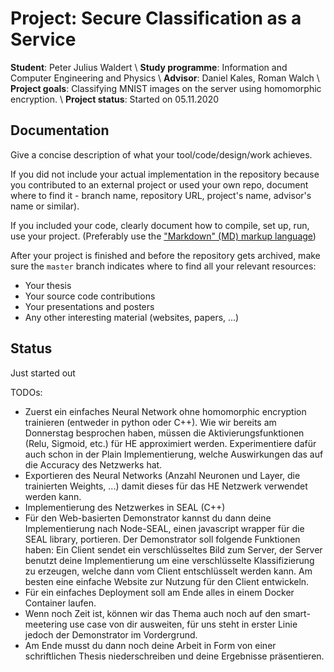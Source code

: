# Project: Secure Classification as a Service
**Student**:         Peter Julius Waldert \\
**Study programme**: Information and Computer Engineering and Physics \\
**Advisor**:         Daniel Kales, Roman Walch \\
**Project goals**:   Classifying MNIST images on the server using homomorphic encryption. \\
**Project status**:  Started on 05.11.2020

## Documentation
Give a concise description of what your tool/code/design/work achieves.

If you did not include your actual implementation in the repository because you
contributed to an external project or used your own repo, document where to find it - 
branch name, repository URL, project's name, advisor's name or similar).

If you included your code, clearly document how to compile, set up, run, use your project.
(Preferably use the ["Markdown" (MD) markup language](https://help.github.com/articles/markdown-basics/))

After your project is finished and before the repository gets archived, make sure the
`master` branch indicates where to find all your relevant resources:

- Your thesis
- Your source code contributions
- Your presentations and posters
- Any other interesting material (websites, papers, ...)

## Status
Just started out

TODOs:
- Zuerst ein einfaches Neural Network ohne homomorphic encryption trainieren (entweder in python oder C++). 
    Wie wir bereits am Donnerstag besprochen haben, müssen die Aktivierungsfunktionen (Relu, Sigmoid, etc.)
    für HE approximiert werden. Experimentiere dafür auch schon in der Plain Implementierung, welche Auswirkungen
    das auf die Accuracy des Netzwerks hat.
- Exportieren des Neural Networks (Anzahl Neuronen und Layer, die trainierten Weights, ...)
    damit dieses für das HE Netzwerk verwendet werden kann.
- Implementierung des Netzwerkes in SEAL (C++)
- Für den Web-basierten Demonstrator kannst du dann deine Implementierung nach Node-SEAL,
    einen javascript wrapper für die SEAL library, portieren. Der Demonstrator soll folgende Funktionen haben:
    Ein Client sendet ein verschlüsseltes Bild zum Server, der Server benutzt deine Implementierung
    um eine verschlüsselte Klassifizierung zu erzeugen, welche dann vom Client entschlüsselt werden kann.
    Am besten eine einfache Website zur Nutzung für den Client entwickeln.
- Für ein einfaches Deployment soll am Ende alles in einem Docker Container laufen.
- Wenn noch Zeit ist, können wir das Thema auch noch auf den smart-meetering use case von dir ausweiten,
    für uns steht in erster Linie jedoch der Demonstrator im Vordergrund.
- Am Ende musst du dann noch deine Arbeit in Form von einer schriftlichen Thesis niederschreiben
    und deine Ergebnisse präsentieren. 
